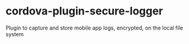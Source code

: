 # cordova-plugin-secure-logger
Plugin to capture and store mobile app logs, encrypted, on the local file system
